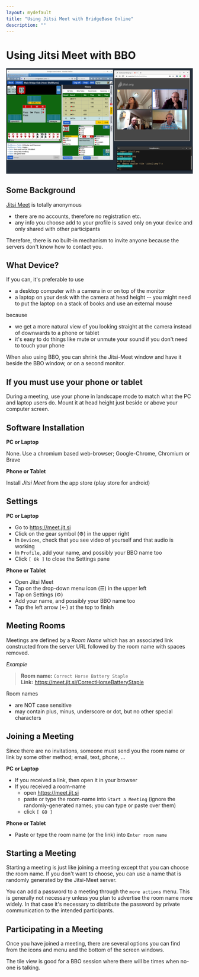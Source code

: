 ```yaml
---
layout: mydefault
title: "Using Jitsi Meet with BridgeBase Online"
description: ""
---
```


# Using Jitsi Meet with BBO

![BBO and Jitsi Meet](./bbo-and-jitsi.png)

<!-- {: .center-image } -->

## Some Background

 [Jitsi Meet](https://jitsi.org/jitsi-meet) is totally anonymous
  * there are no accounts, therefore no registration etc.
  * any info you choose add to your profile is saved only on your
    device and only shared with other participants
	
Therefore, there is no built-in mechanism to invite anyone because the
servers don't know how to contact you.

## What Device?

If you can, it's preferable to use
  * a desktop computer with a camera in or on top of the monitor
  * a laptop on your desk with the camera at head height -- you might
    need to put the laptop on a stack of books and use an external
    mouse

because

  * we get a more natural view of you looking straight at the camera
    instead of downwards to a phone or tablet
  * it's easy to do things like mute or unmute your sound if you don't
    need to touch your phone

When also using BBO, you can shrink the Jitsi-Meet window and have it
beside the BBO window, or on a second monitor.

## If you must use your phone or tablet

During a meeting, use your phone in landscape mode to match what the
PC and laptop users do. Mount it at head height just beside or above
your computer screen.

## Software Installation

**PC or Laptop**

None. Use a chromium based web-browser; Google-Chrome, Chromium or Brave

**Phone or Tablet**

Install *Jitsi Meet* from the app store (play store for android)

## Settings

**PC or Laptop**

  * Go to <https://meet.jit.si>
  * Click on the gear symbol (⚙) in the upper right
  * In `Devices`, check that you see video of yourself and that
    audio is working
  * In `Profile`, add your name, and possibly your BBO name too
  * Click `[ Ok ]` to close the Settings pane

**Phone or Tablet**

  * Open Jitsi Meet
  * Tap on the drop-down menu icon (☰) in the upper left
  * Tap on Settings (⚙)
  * Add your name, and possibly your BBO name too
  * Tap the left arrow (←) at the top to finish

## Meeting Rooms

Meetings are defined by a *Room Name* which has an associated link
constructed from the server URL followed by the room name with spaces
removed.

_Example_
> **Room name:** `Correct Horse Battery Staple`  
> **Link:** https://meet.jit.si/CorrectHorseBatteryStaple

Room names

  * are NOT case sensitive
  * may contain plus, minus, underscore or dot, but no other
    special characters

## Joining a Meeting

Since there are no invitations, someone must send you the room name or
link by some other method; email, text, phone, ...

**PC or Laptop**

  * If you received a link, then open it in your browser
  * If you received a room-name
    - open <https://meet.jit.si>
    - paste or type the room-name into `Start a Meeting` (ignore the
	  randomly-generated names; you can type or paste over them)
	- click `[ GO ]`
	
**Phone or Tablet**

  * Paste or type the room name (or the link) into `Enter room name`

## Starting a Meeting

Starting a meeting is just like joining a meeting except that you can
choose the room name.  If you don't want to choose, you can use a name
that is randomly generated by the Jitsi-Meet server.

You can add a password to a meeting through the `more actions` menu.
This is generally not necessary unless you plan to advertise the room
name more widely.  In that case it's necessary to distribute the
password by private communication to the intended participants.

## Participating in a Meeting

Once you have joined a meeting, there are several options you can find
from the icons and menu and the bottom of the screen windows.

The tile view is good for a BBO session where there will be times when
no-one is talking.
